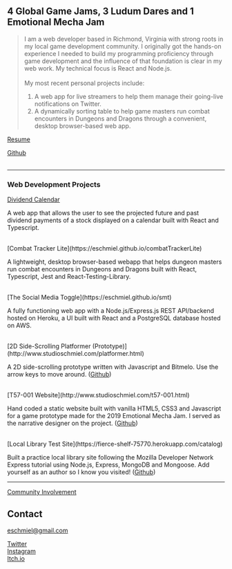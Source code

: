 ## 4 Global Game Jams, 3 Ludum Dares and 1 Emotional Mecha Jam

>I am a web developer based in Richmond, Virginia with strong roots in my local game development community. I originally got the hands-on experience I needed to build my programming proficiency through game development and the influence of that foundation is clear in my web work. My technical focus is React and Node.js.
><br/><br>
>My most recent personal projects include: 
><br/>
>1) A web app for live streamers to help them manage their going-live notifications on Twitter. <br/>
>2) A dynamically sorting table to help game masters run combat encounters in Dungeons and Dragons through a convenient, desktop browser-based web app.

[Resume](https://eschmiel.github.io/Eric-Schmiel-Resume-9-8-21.pdf)

[Github](https://github.com/eschmiel)
<br/>
<br/>

---

### Web Development Projects

[Dividend Calendar](https://eschmiel.github.io/dividendCalendar)

A web app that allows the user to see the projected future and past dividend payments of a stock displayed on a calendar built with React and Typescript.

<br/>
[Combat Tracker Lite](https://eschmiel.github.io/combatTrackerLite)

A lightweight, desktop browser-based webapp that helps dungeon masters run combat encounters in Dungeons and Dragons built with React, Typescript, Jest and React-Testing-Library.

<br/>
[The Social Media Toggle](https://eschmiel.github.io/smt)

A fully functioning web app with a Node.js/Express.js REST API/backend hosted on Heroku, a UI built with React and a PostgreSQL database hosted on AWS.

<br/>
[2D Side-Scrolling Platformer (Prototype)](http://www.studioschmiel.com/platformer.html)

A 2D side-scrolling prototype written with Javascript and Bitmelo. Use the arrow keys to move around. ([Github](https://github.com/eschmiel/bitmelo-platformer-prototype))

<br/>
[T57-001 Website](http://www.studioschmiel.com/t57-001.html)

Hand coded a static website built with vanilla HTML5, CSS3 and Javascript for a game prototype made for the 2019 Emotional Mecha Jam. I served as the narrative designer on the project. ([Github](https://github.com/eschmiel/T57-001))

<br/>
[Local Library Test Site](https://fierce-shelf-75770.herokuapp.com/catalog)

Built a practice local library site following the Mozilla Developer Network Express tutorial using Node.js, Express, MongoDB and Mongoose. Add yourself as an author so I know you visited! ([Github](https://github.com/eschmiel/expressTut))
<br/>

---

[Community Involvement](https://eschmiel.github.io/community)

## Contact
[eschmiel@gmail.com](mailto:eschmiel@gmail.com)

[Twitter](https://www.twitter.com/eschmiel)
<br/>
[Instagram](https://www.instagram.com/eric_schmiel)
<br/>
[Itch.io](https://eschmiel.itch.io)
